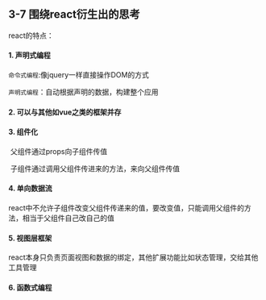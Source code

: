 ## 3-7 围绕react衍生出的思考

react的特点：

#### 1. 声明式编程

`命令式编程`:像jquery一样直接操作DOM的方式

`声明式编程`：自动根据声明的数据，构建整个应用

#### 2. 可以与其他如vue之类的框架并存

#### 3. 组件化

​	父组件通过props向子组件传值

​	子组件通过调用父组件传进来的方法，来向父组件传值

#### 4. 单向数据流

​	react中不允许子组件改变父组件传递来的值，要改变值，只能调用父组件的方法，相当于父组件自己改自己的值

#### 5. 视图层框架

​	react本身只负责页面视图和数据的绑定，其他扩展功能比如状态管理，交给其他工具管理

#### 6. 函数式编程

​	